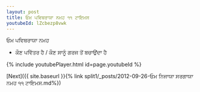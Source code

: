 ```yaml
---
layout: post
title: ਓਮ ਪਵਿਥਰਾਯਾ ਨਮਹ ੧੧ ਟਾਇਮਸ
youtubeId: lZcbezp8vwk
---
```

 
 
 ਓਮ ਪਵਿਥਰਾਯਾ ਨਮਹ  
 
 -  ਕੌਣ ਪਵਿੱਤਰ ਹੈ / ਕੌਣ ਸਾਨੂੰ ਗਰਜ ਤੋਂ ਬਚਾਉਂਦਾ ਹੈ 
 
  
 
  
 
 
 
 
 
 


{% include youtubePlayer.html id=page.youtubeId %}
 
[Next]({{ site.baseurl }}{% link  split1/_posts/2012-09-26-ਓਮ ਨਿਜਾਯਾ ਸਰਗਾਯਾ ਨਮਹ ੧੧ ਟਾਇਮਸ.md%})
 
